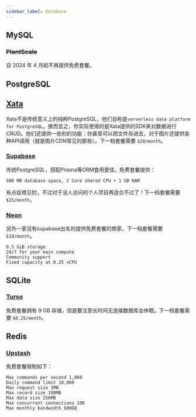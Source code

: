 ```yaml
---
sidebar_label: Database
---
```


## MySQL

### ~~PlantScale~~

自 2024 年 4 月起不再提供免费套餐。

## PostgreSQL

## [Xata](https://www.xata.io)
Xata不是传统意义上的纯粹PostgreSQL，他们自称是`serverless data platform for PostgreSQL`。换而言之，你实际使用的是Xata提供的SDK来对数据进行CRUD。他们还提供一些别的功能：你甚至可以把文件存进去，对于图片还提供各种API调用（就是图片CDN常见的那些）。下一档套餐需要 `$20/month`。

### [Supabase](https://supabase.com/database)
传统PostgreSQL，搭配Prisma等ORM食用更佳，免费套餐提供：

```
500 MB database space, 2 Core shared CPU • 1 GB RAM
```


有点捉襟见肘，不过对于没人访问的个人项目再适合不过了！下一档套餐需要 `$25/month`。

### [Neon](https://neon.tech/pricing)
另外一家没有supabase出名的提供免费套餐的商家，下一档套餐需要 `$19/month`。
```
0.5 GiB storage
24/7 for your main compute
Community support
Fixed capacity at 0.25 vCPU
```

## SQLite

### [Turso](https://turso.tech/pricing)

免费套餐拥有 9 GB 存储，但是要注意长时间无连接数据库会休眠。下一档套餐需要 `$8.25/month`。

## Redis

### [Upstash](https://upstash.com/pricing)
免费套餐限制如下：
```
Max commands per second	1,000
Daily command limit 10,000
Max request size 1MB
Max record size 100MB
Max data size 256MB
Max concurrent connections 100
Max monthly bandwidth 500GB
```
